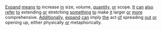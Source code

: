 [Expand](./expand.md) [means](./means.md) [to](./to.md) increase [in](./in.md) size, volume, [quantity,](./quantity.md) [or](./or.md) scope. [It](./it.md) [can](./can.md) [also](./also.md) [refer](./refer.md) [to](./to.md) extending [or](./or.md) stretching [something](./something.md) [to](./to.md) make [it](./it.md) larger [or](./or.md) [more](./more.md) comprehensive. [Additionally,](./additionally.md) [expand](./expand.md) [can](./can.md) imply [the](./the.md) act [of](./of.md) spreading [out](./out.md) [or](./or.md) opening up, either physically [or](./or.md) metaphorically.